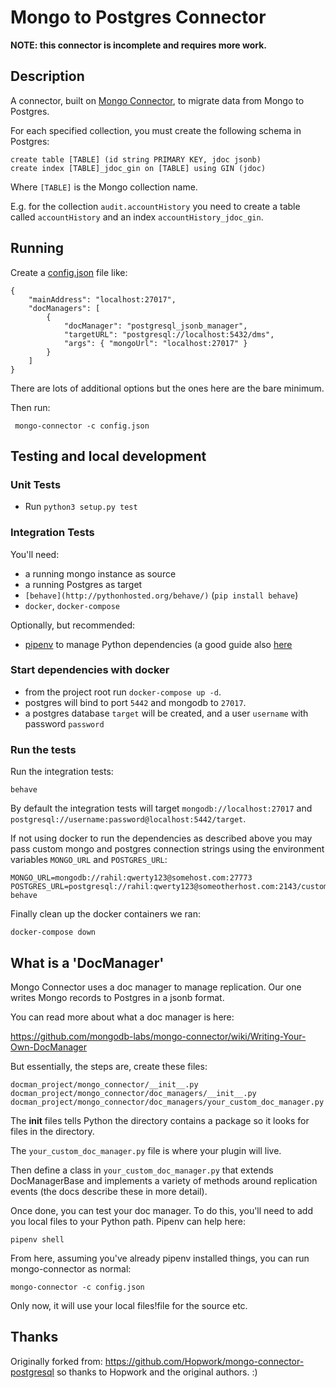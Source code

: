 # Mongo to Postgres Connector

**NOTE: this connector is incomplete and requires more work.**

## Description

A connector, built on
[Mongo Connector](https://github.com/mongodb-labs/mongo-connector),
to migrate data from Mongo to Postgres.

For each specified collection, you must create the following schema in Postgres:

    create table [TABLE] (id string PRIMARY KEY, jdoc jsonb)
    create index [TABLE]_jdoc_gin on [TABLE] using GIN (jdoc)

Where `[TABLE]` is the Mongo collection name. 

E.g. for the collection `audit.accountHistory` you need to create a table called `accountHistory` and an index `accountHistory_jdoc_gin`.

## Running

Create a
[config.json](https://github.com/mongodb-labs/mongo-connector/wiki/Configuration-Options)
file like:

    {
        "mainAddress": "localhost:27017",
        "docManagers": [
            {
                "docManager": "postgresql_jsonb_manager",
                "targetURL": "postgresql://localhost:5432/dms",
                "args": { "mongoUrl": "localhost:27017" }
            }
        ]
    }

There are lots of additional options but the ones here are the bare
minimum.

Then run:

     mongo-connector -c config.json

## Testing and local development

### Unit Tests

- Run `python3 setup.py test`

### Integration Tests

You'll need:

* a running mongo instance as source
* a running Postgres as target
* `[behave](http://pythonhosted.org/behave/)` (`pip install behave`)
* `docker`, `docker-compose`

Optionally, but recommended:

* [pipenv](https://docs.pipenv.org/en/latest/) to manage Python
dependencies (a good guide also
[here](http://docs.python-guide.org/en/latest/dev/virtualenvs/)

### Start dependencies with docker

* from the project root run `docker-compose up -d`.
* postgres will bind to port `5442` and mongodb to `27017`.
* a postgres database `target` will be created, and a user `username` with password `password`

### Run the tests

Run the integration tests: 

    behave
    
By default the integration tests will target `mongodb://localhost:27017` and `postgresql://username:password@localhost:5442/target`.
    
If not using docker to run the dependencies as described above you may pass custom mongo and postgres connection strings using the environment variables `MONGO_URL` and `POSTGRES_URL`: 
    
    MONGO_URL=mongodb://rahil:qwerty123@somehost.com:27773 POSTGRES_URL=postgresql://rahil:qwerty123@someotherhost.com:2143/customtargetdb behave
    
Finally clean up the docker containers we ran: 

    docker-compose down
    
    
## What is a 'DocManager'

Mongo Connector uses a doc manager to manage replication. Our one
writes Mongo records to Postgres in a jsonb format.

You can read more about what a doc manager is here:

https://github.com/mongodb-labs/mongo-connector/wiki/Writing-Your-Own-DocManager

But essentially, the steps are, create these files:

    docman_project/mongo_connector/__init__.py
    docman_project/mongo_connector/doc_managers/__init__.py
    docman_project/mongo_connector/doc_managers/your_custom_doc_manager.py

The __init__ files tells Python the directory contains a package so it
looks for files in the directory.

The `your_custom_doc_manager.py` file is where your plugin will live.

Then define a class in `your_custom_doc_manager.py` that extends
DocManagerBase and implements a variety of methods around replication
events (the docs describe these in more detail).

Once done, you can test your doc manager. To do this, you'll need to
add you local files to your Python path. Pipenv can help here:

    pipenv shell

From here, assuming you've already pipenv installed things, you can
run mongo-connector as normal:

    mongo-connector -c config.json

Only now, it will use your local files!file for the source etc.

## Thanks

Originally forked from:
https://github.com/Hopwork/mongo-connector-postgresql so thanks to
Hopwork and the original authors. :)
